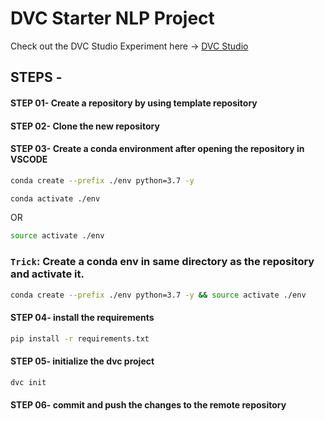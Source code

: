 # DVC Starter NLP Project

Check out the DVC Studio Experiment here -> [DVC Studio](https://studio.iterative.ai/user/subhasisj/views/DVC-NLP-Project-Simple-3ld8x84byr)

## STEPS -

#### STEP 01- Create a repository by using template repository

#### STEP 02- Clone the new repository

#### STEP 03- Create a conda environment after opening the repository in VSCODE

```bash
conda create --prefix ./env python=3.7 -y 
```

```bash
conda activate ./env
```
OR
```bash
source activate ./env
```

### `Trick`: Create a conda env in same directory as the repository and activate it.
```bash
conda create --prefix ./env python=3.7 -y && source activate ./env
```

#### STEP 04- install the requirements
```bash
pip install -r requirements.txt
```

#### STEP 05- initialize the dvc project
```bash
dvc init
```

#### STEP 06- commit and push the changes to the remote repository